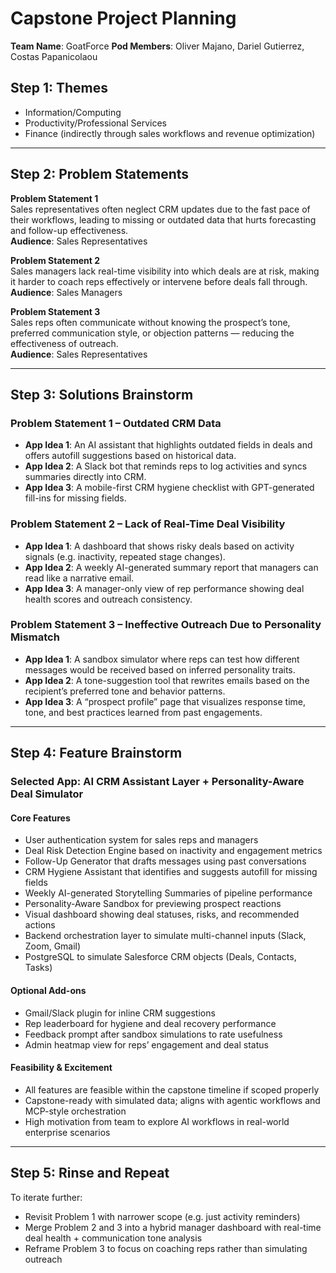 # Capstone Project Planning

**Team Name**: GoatForce
**Pod Members**: Oliver Majano, Dariel Gutierrez, Costas Papanicolaou

## Step 1: Themes
- Information/Computing
- Productivity/Professional Services
- Finance (indirectly through sales workflows and revenue optimization)

---

## Step 2: Problem Statements

**Problem Statement 1**  
Sales representatives often neglect CRM updates due to the fast pace of their workflows, leading to missing or outdated data that hurts forecasting and follow-up effectiveness.  
**Audience**: Sales Representatives

**Problem Statement 2**  
Sales managers lack real-time visibility into which deals are at risk, making it harder to coach reps effectively or intervene before deals fall through.  
**Audience**: Sales Managers

**Problem Statement 3**  
Sales reps often communicate without knowing the prospect’s tone, preferred communication style, or objection patterns — reducing the effectiveness of outreach.  
**Audience**: Sales Representatives

---

## Step 3: Solutions Brainstorm

### Problem Statement 1 – Outdated CRM Data

- **App Idea 1**: An AI assistant that highlights outdated fields in deals and offers autofill suggestions based on historical data.
- **App Idea 2**: A Slack bot that reminds reps to log activities and syncs summaries directly into CRM.
- **App Idea 3**: A mobile-first CRM hygiene checklist with GPT-generated fill-ins for missing fields.

### Problem Statement 2 – Lack of Real-Time Deal Visibility

- **App Idea 1**: A dashboard that shows risky deals based on activity signals (e.g. inactivity, repeated stage changes).
- **App Idea 2**: A weekly AI-generated summary report that managers can read like a narrative email.
- **App Idea 3**: A manager-only view of rep performance showing deal health scores and outreach consistency.

### Problem Statement 3 – Ineffective Outreach Due to Personality Mismatch

- **App Idea 1**: A sandbox simulator where reps can test how different messages would be received based on inferred personality traits.
- **App Idea 2**: A tone-suggestion tool that rewrites emails based on the recipient’s preferred tone and behavior patterns.
- **App Idea 3**: A “prospect profile” page that visualizes response time, tone, and best practices learned from past engagements.

---

## Step 4: Feature Brainstorm

### Selected App: AI CRM Assistant Layer + Personality-Aware Deal Simulator

#### Core Features
- User authentication system for sales reps and managers
- Deal Risk Detection Engine based on inactivity and engagement metrics
- Follow-Up Generator that drafts messages using past conversations
- CRM Hygiene Assistant that identifies and suggests autofill for missing fields
- Weekly AI-generated Storytelling Summaries of pipeline performance
- Personality-Aware Sandbox for previewing prospect reactions
- Visual dashboard showing deal statuses, risks, and recommended actions
- Backend orchestration layer to simulate multi-channel inputs (Slack, Zoom, Gmail)
- PostgreSQL to simulate Salesforce CRM objects (Deals, Contacts, Tasks)

#### Optional Add-ons
- Gmail/Slack plugin for inline CRM suggestions
- Rep leaderboard for hygiene and deal recovery performance
- Feedback prompt after sandbox simulations to rate usefulness
- Admin heatmap view for reps’ engagement and deal status

#### Feasibility & Excitement
- All features are feasible within the capstone timeline if scoped properly
- Capstone-ready with simulated data; aligns with agentic workflows and MCP-style orchestration
- High motivation from team to explore AI workflows in real-world enterprise scenarios

---

## Step 5: Rinse and Repeat

To iterate further:
- Revisit Problem 1 with narrower scope (e.g. just activity reminders)
- Merge Problem 2 and 3 into a hybrid manager dashboard with real-time deal health + communication tone analysis
- Reframe Problem 3 to focus on coaching reps rather than simulating outreach
